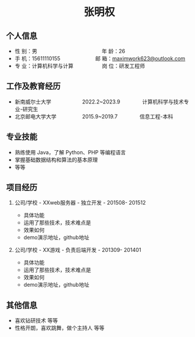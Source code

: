  <center>
     <h1>张明权</h1>
 </center>

## 个人信息 

* 性 别：男&emsp;&emsp;&emsp;&emsp;&emsp;&emsp;&emsp;&emsp;&emsp;&emsp;&emsp;&emsp;&ensp;年 龄：26  
* 手 机：15611110155 &emsp;&emsp;&emsp;&emsp;&emsp;&emsp;&ensp;邮 箱：maximwork623@outlook.com    
* 专 业：计算机科学与计算 &emsp;&emsp;&emsp;&emsp;&emsp; 岗 位：研发工程师

## 工作及教育经历

* 新南威尔士大学&emsp;&emsp;&emsp;&emsp;&emsp;&emsp;2022.2~2023.9&emsp;&emsp;&emsp;&emsp; 计算机科学与技术专业-研究生         
* 北京邮电大学大学&emsp;&emsp;&emsp;&emsp;&emsp;2015.9~2019.7&emsp;&emsp;&emsp;&emsp; 信息工程-本科  

## 专业技能

* 熟练使用 Java，了解 Python、PHP 等编程语言
* 掌握基础数据结构和算法的基本原理
* 等等

## 项目经历

1. 公司/学校 - XXweb服务器 - 独立开发 - 201508- 201512 
    * 具体功能 
    * 运用了那些技术，技术难点是
    * 效果如何
    * demo演示地址，github地址 

2. 公司/学校 - XX游戏 - 负责后端开发 - 201309- 201401 
    * 具体功能 
    * 运用了那些技术，技术难点是
    * 效果如何
    * demo演示地址，github地址 



## 其他信息 
* 喜欢钻研技术 等等
* 性格开朗，喜欢跳舞，做个主持人 等等 


